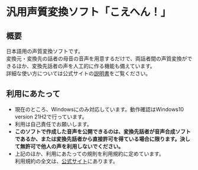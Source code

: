 # 汎用声質変換ソフト「こえへん！」
## 概要
日本語用の声質変換ソフトです。  
変換元・変換先の話者の母音の音声を用意するだけで、両話者間の声質変換ができるほか、変換先話者の声を人工的に作る機能も備えています。  
詳細な使い方については公式サイトの[説明書](https://takosumi.github.io/koehen-site/%E5%8F%96%E6%89%B1%E8%AA%AC%E6%98%8E%E6%9B%B8.pdf)をご覧ください。

## 利用にあたって
- 現在のところ、Windowsにのみ対応しています。動作確認はWindows10 version 21H2で行っています。
- 利用は自己責任でお願いします。
- **このソフトで作成した音声を公開できるのは、変換先話者が音声合成ソフトであるか、または変換先話者から直接許可を得ている場合に限ります。決して無許可で他人の声を利用しないでください。**
- 上記のほか、利用にあたっての規則を利用規約に定めています。  
利用規約の全文は、[公式サイト](https://takosumi.github.io/koehen-site/termsOfUse.html)にあります。

